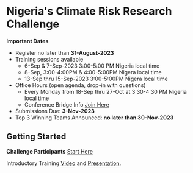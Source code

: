 # Nigeria's Climate Risk Research Challenge

**Important Dates**
- Register no later than **31-August-2023**
- Training sessions available 
  - 6-Sep & 7-Sep-2023 3:00-5:00 PM Nigeria local time
  - 8-Sep, 3:00-4:00PM & 4:00-5:00PM Nigera local time
  - 13-Sep thru 15-Sep-2023 3:00-5:00PM Nigera local time
- Office Hours (open agenda, drop-in with questions)
  - Every Monday from 18-Sep thru 27-Oct at 3:30-4:30 PM Nigeria local time
  - Conference Bridge Info [Join Here](https://teams.microsoft.com/l/meetup-join/19%3ameeting_YTMyNzMwMzItNzMzYS00Y2IzLWFiNGMtMWZmOGI3ZTlmZmEx%40thread.v2/0?context=%7b%22Tid%22%3a%2214178ab3-3669-440b-a5a8-9025d18e2853%22%2c%22Oid%22%3a%225859dd70-0471-4755-9199-2b91c974baed%22%7d)
- Submissions Due: **3-Nov-2023**
- Top 3 Winning Teams Announced:  **no later than 30-Nov-2023**

## Getting Started
**Challenge Participants** [Start Here](https://github.com/SustainableAfrica/ClimateRiskChallenge/blob/main/ParticipantResources.md#climate-risk-challenge-resources-for-participants)

Introductory Training [Video](https://drive.google.com/file/d/1McpsZ3Eu8bQ-FGtKbz-ZgEU4jf6bxarZ/view?usp=sharing) and [Presentation](https://drive.google.com/file/d/1-LpukPrfMm1OBunCroF47aywVogG2xC3/view?usp=sharing).
